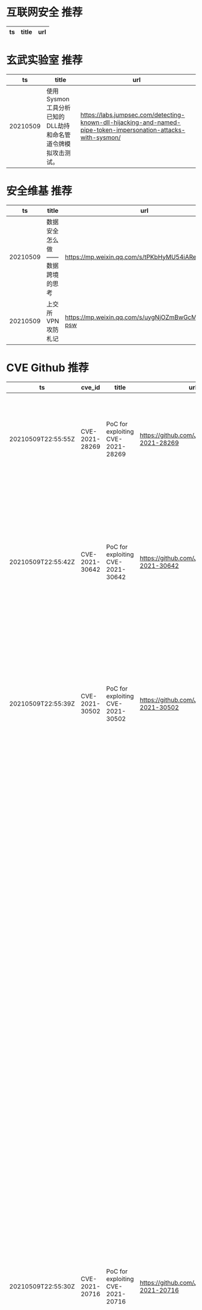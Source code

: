 # 互联网安全 推荐
| ts | title | url| 
| --- | --- | ---| 


# 玄武实验室 推荐
| ts | title | url| 
| --- | --- | ---| 
| 20210509 | 使用Sysmon工具分析已知的DLL劫持和命名管道令牌模拟攻击测试。 | https://labs.jumpsec.com/detecting-known-dll-hijacking-and-named-pipe-token-impersonation-attacks-with-sysmon/| 


# 安全维基 推荐
| ts | title | url| 
| --- | --- | ---| 
| 20210509 | 数据安全怎么做——数据跨境的思考 | https://mp.weixin.qq.com/s/tPKbHyMU54iARe4ojD7czg| 
| 20210509 | 上交所VPN攻防札记 | https://mp.weixin.qq.com/s/uygNjOZmBwGcMdvILN-psw| 


# CVE Github 推荐
| ts | cve_id | title | url | cve_detail| 
| --- | --- | --- | --- | ---| 
| 20210509T22:55:55Z | CVE-2021-28269 | PoC for exploiting CVE-2021-28269 | https://github.com/JamesGeee/CVE-2021-28269 | Soyal Technology 701Client 9.0.1 is vulnerable to Insecure permissions via client.exe binary with Authenticated Users group with Full permissions.| 
| 20210509T22:55:42Z | CVE-2021-30642 | PoC for exploiting CVE-2021-30642 | https://github.com/JamesGeee/CVE-2021-30642 | An input validation flaw in the Symantec Security Analytics web UI 7.2 prior 7.2.7, 8.1, prior to 8.1.3-NSR3, 8.2, prior to 8.2.1-NSR2 or 8.2.2 allows a remote, unauthenticated attacker to execute arbitrary OS commands on the target with elevated privileges.| 
| 20210509T22:55:39Z | CVE-2021-30502 | PoC for exploiting CVE-2021-30502 | https://github.com/JamesGeee/CVE-2021-30502 | The unofficial vscode-ghc-simple (aka Simple Glasgow Haskell Compiler) extension before 0.2.3 for Visual Studio Code allows remote code execution via a crafted workspace configuration with replCommand.| 
| 20210509T22:55:30Z | CVE-2021-20716 | PoC for exploiting CVE-2021-20716 | https://github.com/JamesGeee/CVE-2021-20716 | Hidden functionality in multiple Buffalo network devices (BHR-4RV firmware Ver.2.55 and prior, FS-G54 firmware Ver.2.04 and prior, WBR2-B11 firmware Ver.2.32 and prior, WBR2-G54 firmware Ver.2.32 and prior, WBR2-G54-KD firmware Ver.2.32 and prior, WBR-B11 firmware Ver.2.23 and prior, WBR-G54 firmware Ver.2.23 and prior, WBR-G54L firmware Ver.2.20 and prior, WHR2-A54G54 firmware Ver.2.25 and prior, WHR2-G54 firmware Ver.2.23 and prior, WHR2-G54V firmware Ver.2.55 and prior, WHR3-AG54 firmware Ver.2.23 and prior, WHR-G54 firmware Ver.2.16 and prior, WHR-G54-NF firmware Ver.2.10 and prior, WLA2-G54 firmware Ver.2.24 and prior, WLA2-G54C firmware Ver.2.24 and prior, WLA-B11 firmware Ver.2.20 and prior, WLA-G54 firmware Ver.2.20 and prior, WLA-G54C firmware Ver.2.20 and prior, WLAH-A54G54 firmware Ver.2.54 and prior, WLAH-AM54G54 firmware Ver.2.54 and prior, WLAH-G54 firmware Ver.2.54 and prior, WLI2-TX1-AG54 firmware Ver.2.53 and prior, WLI2-TX1-AMG54 firmware Ver.2.53 and prior, WLI2-TX1-G54 firmware Ver.2.20 and prior, WLI3-TX1-AMG54 firmware Ver.2.53 and prior, WLI3-TX1-G54 firmware Ver.2.53 and prior, WLI-T1-B11 firmware Ver.2.20 and prior, WLI-TX1-G54 firmware Ver.2.20 and prior, WVR-G54-NF firmware Ver.2.02 and prior, WZR-G108 firmware Ver.2.41 and prior, WZR-G54 firmware Ver.2.41 and prior, WZR-HP-G54 firmware Ver.2.41 and prior, WZR-RS-G54 firmware Ver.2.55 and prior, and WZR-RS-G54HP firmware Ver.2.55 and prior) allows a remote attacker to enable the debug option and to execute arbitrary code or OS commands, change the configuration, and cause a denial of service (DoS) condition.| 
| 20210509T22:55:27Z | CVE-2021-30165 | PoC for exploiting CVE-2021-30165 | https://github.com/JamesGeee/CVE-2021-30165 | The default administrator account & password of the EDIMAX wireless network camera is hard-coded. Remote attackers can disassemble firmware to obtain the privileged permission and further control the devices.| 
| 20210509T22:55:23Z | CVE-2020-36326 | PoC for exploiting CVE-2020-36326 | https://github.com/JamesGeee/CVE-2020-36326 | | 
| 20210509T22:55:20Z | CVE-2021-31826 | PoC for exploiting CVE-2021-31826 | https://github.com/JamesGeee/CVE-2021-31826 | Shibboleth Service Provider 3.x before 3.2.2 is prone to a NULL pointer dereference flaw involving the session recovery feature. The flaw is exploitable (for a daemon crash) on systems not using this feature if a crafted cookie is supplied.| 
| 20210509T22:55:17Z | CVE-2020-23127 | PoC for exploiting CVE-2020-23127 | https://github.com/JamesGeee/CVE-2020-23127 | Chamilo LMS 1.11.10 is affected by Cross Site Request Forgery (CSRF) via the edit_user function by targeting an admin user.| 
| 20210509T22:55:14Z | CVE-2020-17517 | PoC for exploiting CVE-2020-17517 | https://github.com/JamesGeee/CVE-2020-17517 | The S3 buckets and keys in a secure Apache Ozone Cluster must be inaccessible to anonymous access by default. The current security vulnerability allows access to keys and buckets through a curl command or an unauthenticated HTTP request. This enables unauthorized access to buckets and keys thereby exposing data to anonymous clients or users. This affected Apache Ozone prior to the 1.1.0 release.| 
| 20210509T22:55:11Z | CVE-2021-28125 | PoC for exploiting CVE-2021-28125 | https://github.com/JamesGeee/CVE-2021-28125 | Apache Superset up to and including 1.0.1 allowed for the creation of an external URL that could be malicious. By not checking user input for open redirects the URL shortener functionality would allow for a malicious user to create a short URL for a dashboard that could convince the user to click the link.| 


# klee on Github 推荐
| ts | title | url | stars | forks| 
| --- | --- | --- | --- | ---| 
| 20210509T23:30:18Z | New portfolio website using react and material ui.  | https://github.com/collinkleest/kleest.io | 1 | 0| 
| 20210509T14:43:58Z | An open-source Chinese font derived from Fontworks% Klee One. 一款基于 FONTWORKS 的 Klee One 的开源中文字体。 | https://github.com/lxgw/LxgwWenKai | 575 | 13| 


# s2e on Github 推荐
| ts | title | url | stars | forks| 
| --- | --- | --- | --- | ---| 


# exploit on Github 推荐
| ts | title | url | stars | forks| 
| --- | --- | --- | --- | ---| 
| 20210509T23:37:03Z | Roblox Exploit GUI lol | https://github.com/TheMinecrafter05/FaceLesS | 0 | 0| 
| 20210509T23:35:33Z | lab_tool is a framework and its use is for ethical hacking and computer security | https://github.com/dylan14567/lab_tool | 1 | 3| 
| 20210509T22:55:55Z | PoC for exploiting CVE-2021-28269 | https://github.com/JamesGeee/CVE-2021-28269 | 0 | 0| 
| 20210509T22:55:42Z | PoC for exploiting CVE-2021-30642 | https://github.com/JamesGeee/CVE-2021-30642 | 0 | 0| 
| 20210509T22:55:39Z | PoC for exploiting CVE-2021-30502 | https://github.com/JamesGeee/CVE-2021-30502 | 0 | 0| 
| 20210509T22:55:30Z | PoC for exploiting CVE-2021-20716 | https://github.com/JamesGeee/CVE-2021-20716 | 0 | 0| 
| 20210509T22:55:27Z | PoC for exploiting CVE-2021-30165 | https://github.com/JamesGeee/CVE-2021-30165 | 0 | 0| 
| 20210509T22:55:23Z | PoC for exploiting CVE-2020-36326 | https://github.com/JamesGeee/CVE-2020-36326 | 0 | 0| 
| 20210509T22:55:20Z | PoC for exploiting CVE-2021-31826 | https://github.com/JamesGeee/CVE-2021-31826 | 0 | 0| 
| 20210509T22:55:17Z | PoC for exploiting CVE-2020-23127 | https://github.com/JamesGeee/CVE-2020-23127 | 0 | 0| 


# backdoor on Github 推荐
| ts | title | url | stars | forks| 
| --- | --- | --- | --- | ---| 
| 20210509T23:28:37Z | killer v 1 multi shell backdoors builder  | https://github.com/ABDO10DZ/shell-killer | 3 | 3| 
| 20210509T19:40:46Z | Null | https://github.com/adhamhas/backdoor-listener | 0 | 0| 
| 20210509T19:21:26Z | TrojanZoo provides a universal pytorch platform to conduct security researches (especially backdoor attacks/defenses) of image classification in deep learning. | https://github.com/ain-soph/trojanzoo | 69 | 11| 
| 20210509T16:29:37Z | A LKM rootkit targeting 4.x and 5.x kernel versions which can opens a backdoor which can be used to spawn a reverse shell to a remote host and more. | https://github.com/h3xduck/Umbra | 2 | 0| 
| 20210509T14:19:18Z | This is an implementation demo of the ICLR 2021 paper [Neural Attention Distillation: Erasing Backdoor Triggers from Deep Neural Networks](https://arxiv.org/abs/2101.05930) in PyTorch. | https://github.com/bboylyg/NAD | 22 | 5| 
| 20210509T12:57:07Z | Small and convenient C2 tool for Windows targets | https://github.com/Cr4sh/MicroBackdoor | 186 | 35| 
| 20210509T12:30:42Z | Null | https://github.com/load-the-code/backdoor-python | 2 | 0| 
| 20210509T11:23:45Z | Full-featured C2 framework which silently persists on webserver with a single-line PHP backdoor | https://github.com/nil0x42/phpsploit | 1276 | 345| 
| 20210509T10:46:31Z | Null | https://github.com/Hem1700/backdoor | 0 | 0| 
| 20210509T07:14:13Z | Null | https://github.com/luckystars0612/backdoor_data | 0 | 0| 


# fuzz on Github 推荐
| ts | title | url | stars | forks| 
| --- | --- | --- | --- | ---| 
| 20210509T23:58:56Z | Null | https://github.com/paul-gomes/Neuro-Fuzzy-System | 0 | 0| 
| 20210509T23:54:42Z | Null | https://github.com/nguyenanh1997/Fuzzz | 0 | 0| 
| 20210509T23:52:28Z | Null | https://github.com/AlexiWolf/fuzz_rss | 0 | 0| 
| 20210509T23:47:28Z | OSS-Fuzz - continuous fuzzing for open source software. | https://github.com/google/oss-fuzz | 6260 | 1268| 
| 20210509T23:33:59Z | Null | https://github.com/jicowan/fuzzy-pancake | 0 | 0| 
| 20210509T23:24:09Z | An automatic fuzzing tool for ROS 2 C++ projects | https://github.com/JnxF/automatic_fuzzing | 0 | 0| 
| 20210509T23:19:50Z | Collapsible (vertical) navigation bar html, css, js script | https://github.com/lilianarosas/fuzzy-potato | 0 | 0| 
| 20210509T22:53:02Z | repo of scripts | https://github.com/johanvargas/fuzzy-projects | 0 | 0| 
| 20210509T22:48:52Z | VMI Kernel Fuzzer for Xen Project - VM forking, VMI & AFL integration demo | https://github.com/intel/kernel-fuzzer-for-xen-project | 313 | 45| 
| 20210509T22:23:58Z | Software for fuzzing, used on web application pentestings. | https://github.com/NESCAU-UFLA/FuzzingTool | 69 | 16| 



# 日更新程序
